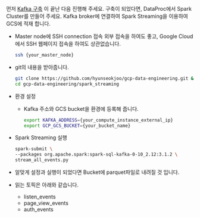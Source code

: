 먼저 [Kafka 구축](../kafka/README.md) 이 끝난 다음 진행해 주세요. 구축이 되었다면, DataProc에서 Spark Cluster를 만들어 주세요. Kafka broker에 연결하여 Spark Streaming을 이용하여 GCS에 적재 합니다.

- Master node에 SSH connection 접속 외부 접속을 하여도 좋고, Google Cloud에서 SSH 웹페이지 접속을 하여도 상관없습니다.
  ```bash
  ssh {your_master_node}
  ```

- git의 내용을 받아줍니다.
  ```bash
  git clone https://github.com/hyunseokjoo/gcp-data-engineering.git && \
  cd gcp-data-engineering/spark_streaming
  ```

- 환경 설정
  - Kafka 주소와 GCS bucket을 환경에 등록해 줍니다.
    ```bash
    export KAFKA_ADDRESS={your_compute_instance_external_ip}
    export GCP_GCS_BUCKET={your_bucket_name}
    ```

- Spark Streaming 실행
  ```bash
  spark-submit \
  --packages org.apache.spark:spark-sql-kafka-0-10_2.12:3.1.2 \
  stream_all_events.py
  ```

- 알맞게 설정과 실행이 되었다면 Bucket에 parquet파일로 내려질 것 입니다.

- 읽는 토픽은 아래와 같습니다.
  - listen_events
  - page_view_events
  - auth_events